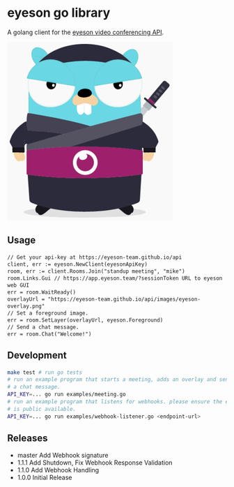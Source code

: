 
# eyeson go library

A golang client for the [eyeson video conferencing
API](https://eyeson-team.github.io/api/api-reference/).

![eyeson ninja gopher](eyeson_go_ninja.png)

## Usage

```golang
// Get your api-key at https://eyeson-team.github.io/api
client, err := eyeson.NewClient(eyesonApiKey)
room, err := client.Rooms.Join("standup meeting", "mike")
room.Links.Gui // https://app.eyeson.team/?sessionToken URL to eyeson web GUI
err = room.WaitReady()
overlayUrl = "https://eyeson-team.github.io/api/images/eyeson-overlay.png"
// Set a foreground image.
err = room.SetLayer(overlayUrl, eyeson.Foreground)
// Send a chat message.
err = room.Chat("Welcome!")
```

## Development

```sh
make test # run go tests
# run an example program that starts a meeting, adds an overlay and sends
# a chat message.
API_KEY=... go run examples/meeting.go
# run an example program that listens for webhooks. please ensure the endpoint
# is public available.
API_KEY=... go run examples/webhook-listener.go <endpoint-url>
```

## Releases

- master Add Webhook signature
-  1.1.1 Add Shutdown, Fix Webhook Response Validation
-  1.1.0 Add Webhook Handling
-  1.0.0 Initial Release
